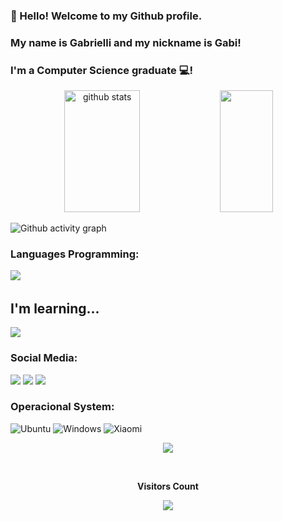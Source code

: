 ### 👋 Hello! Welcome to my Github profile.
### My name is Gabrielli and my nickname is Gabi!

### I'm a Computer Science graduate 💻!

<div align="center">  
  <img width="49%" height="195px" src="https://github-readme-stats.vercel.app/api?username=gabsdnker&show_icons=true&count_private=true&hide_border=true&title_color=00bfbf&icon_color=00bfbf&text_color=c9d1d9&bg_color=0d1117" alt="github stats" /> 
  <img width="41%" height="195px" src="https://github-readme-stats.vercel.app/api/top-langs/?username=gabsdnker&layout=compact&hide_border=true&title_color=00bfbf&text_color=00bfbf&bg_color=0d1117" />
</div>

![Github activity graph](https://github-readme-activity-graph.cyclic.app/graph?username=gabsdnker&theme=gotham)

### Languages Programming:
<div>
  <img src= "https://img.shields.io/badge/Python-3776AB?style=for-the-badge&logo=python&logoColor=white"/>
  <img scr= "https://img.shields.io/badge/C%2B%2B-00599C?style=for-the-badge&logo=c%2B%2B&logoColor=white"/> 
</div>

## I'm learning...
<img src="https://img.shields.io/badge/JavaScript-F7DF1E?style=for-the-badge&logo=javascript&logoColor=black"/> 

          

### Social Media:
<div>
  <a href="https://instagram.com/gabi_danker" target="_blank"><img src="https://img.shields.io/badge/-Instagram-%23E4405F?style=for-the-badge&logo=instagram&logoColor=white" target="_blank"></a>
  <a href="https://www.twitch.tv/gabi_danker" target="_blank"><img src="https://img.shields.io/badge/Twitch-9146FF?style=for-the-badge&logo=twitch&logoColor=white" target="_blank"></a>
  <a href = "mailto:gabriellidanker9@gmail.com"><img src="https://img.shields.io/badge/Gmail-D14836?style=for-the-badge&logo=gmail&logoColor=white" target="_blank"></a>
 
</div>


### Operacional System: 
![Ubuntu](https://img.shields.io/badge/Ubuntu-E95420?logo=ubuntu&logoColor=white)
![Windows](https://img.shields.io/badge/Windows-0078D6?logo=windows&logoColor=white)
![Xiaomi](https://img.shields.io/badge/Xiaomi-%23FF6900.svg?logo=xiaomi&logoColor=white) 

<p align="center">
  <img src="https://github-profile-trophy.vercel.app/?username=gabsdnker&theme=dracula&row=2&no-bg=true&column=3&margin-w=15&margin-h=15" />
</p>

<div align="center">
<br><p align="centre"><b>Visitors Count</b></p>  
<p align="center"><img align="center" src="https://profile-counter.glitch.me/{FabioJuniorJr}/count.svg" /></p> 
<br></div>
